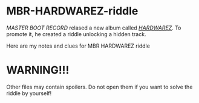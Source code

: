 # MBR-HARDWAREZ-riddle

*MASTER BOOT RECORD* relased a new album called *[HARDWAREZ](https://masterbootrecord.bandcamp.com/album/hardwarez)*. 
To promote it, he created a riddle unlocking a hidden track.

Here are my notes and clues for MBR HARDWAREZ riddle

# WARNING!!!

Other files may contain spoilers. Do not open them if you want to solve the riddle by yourself!

